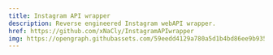 ```yaml
---
title: Instagram API wrapper
description: Reverse engineered Instagram webAPI wrapper.
href: https://github.com/xNaCly/InstagramAPIwrapper
img: https://opengraph.githubassets.com/59eedd4129a780a5d1b4bd86ee9b93561c46bb50bc4f5a6bc051b96c7363cd37/xNaCly/InstagramAPIwrapper
---
```

